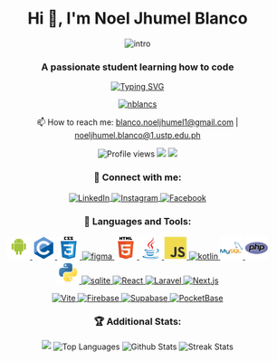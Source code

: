 <h1 align="center">Hi 👋, I'm Noel Jhumel Blanco</h1>

<div align="center">
  <img src="https://github.com/user-attachments/assets/e6e23115-0a2b-4a5c-abdc-08456d9449de" alt="intro">
</div>


<h3 align="center">A passionate student learning how to code</h3>

<div align="center">
  <a href="https://git.io/typing-svg">
    <img src="https://readme-typing-svg.demolab.com?font=Fira+Code&pause=1000&center=true&width=460&lines=Aspiring+Web+Developer+and+Programmer;Information Technology College+Student;Student+of+Knowledge" alt="Typing SVG">
  </a>
</div>

<p align="center">
  <a href="https://github.com/ryo-ma/github-profile-trophy">
    <img src="https://github-profile-trophy.vercel.app/?username=nblancs&row=2&column=4&theme=algolia" alt="nblancs" />
  </a>
</p>

<p align="center">
  📫 How to reach me: <a href="mailto:blanco.noeljhumel1@gmail.com">blanco.noeljhumel1@gmail.com</a> | <a href="mailto:noeljhumel.blanco@1.ustp.edu.ph">noeljhumel.blanco@1.ustp.edu.ph</a>
</p>

<p align="center">
  <img src="https://komarev.com/ghpvc/?username=NBlancs&color=red&style=for-the-badge" alt="Profile views" />
  <a href="https://monkeytype.com/profile/nblancs" target="_blank"><img src="https://img.shields.io/badge/dynamic/json?url=https%3A%2F%2Fapi.monkeytype.com%2Fusers%2Fnblancs%2Fprofile%3FisUid%3Dfalse&query=data.personalBests.time.%2215%22.%5B0%5D.wpm&style=for-the-badge&logo=monkeytype&label=MONKEYTYPE&color=e0b114"/></a>
<a href="https://nblancs.github.io/matrix-inspired-website-portfolio/">
    <img src="https://img.shields.io/website?url=https%3A%2F%2Fnblancs.github.io%2Fmatrix-inspired-website-portfolio&style=for-the-badge&logo=html5&label=portfolio%20website"/>
</a>


</p>

<h3 align="center">🔗 Connect with me:</h3>
<p align="center">
  <a href="https://www.linkedin.com/in/noel-jhumel-blanco-14217826a/" target="blank">
    <img align="center" src="https://raw.githubusercontent.com/rahuldkjain/github-profile-readme-generator/master/src/images/icons/Social/linked-in-alt.svg" alt="LinkedIn" height="30" width="40" />
  </a>
  <a href="https://www.instagram.com/bnoelomar/" target="blank">
    <img align="center" src="https://raw.githubusercontent.com/rahuldkjain/github-profile-readme-generator/master/src/images/icons/Social/instagram.svg" alt="Instagram" height="30" width="40" />
  </a>
  <a href="https://www.facebook.com/profile.php?id=100089247665366" target="blank">
    <img align="center" src="https://static1.howtogeekimages.com/wordpress/wp-content/uploads/2021/06/facebook-hero_1200_675.png" alt="Facebook" height="30" width="40" />
  </a>
</p>

<h3 align="center">🧰 Languages and Tools:</h3>
<p align="center">
  <a href="https://developer.android.com" target="_blank" rel="noreferrer">
    <img src="https://raw.githubusercontent.com/devicons/devicon/master/icons/android/android-original-wordmark.svg" alt="android" width="40" height="40" />
  </a>
  <a href="https://www.cprogramming.com/" target="_blank" rel="noreferrer">
    <img src="https://raw.githubusercontent.com/devicons/devicon/master/icons/c/c-original.svg" alt="c" width="40" height="40" />
  </a>
  <a href="https://www.w3schools.com/css/" target="_blank" rel="noreferrer">
    <img src="https://raw.githubusercontent.com/devicons/devicon/master/icons/css3/css3-original-wordmark.svg" alt="css3" width="40" height="40" />
  </a>
  <a href="https://www.figma.com/" target="_blank" rel="noreferrer">
    <img src="https://www.vectorlogo.zone/logos/figma/figma-icon.svg" alt="figma" width="40" height="40" />
  </a>
  <a href="https://www.w3.org/html/" target="_blank" rel="noreferrer">
    <img src="https://raw.githubusercontent.com/devicons/devicon/master/icons/html5/html5-original-wordmark.svg" alt="html5" width="40" height="40" />
  </a>
  <a href="https://www.java.com" target="_blank" rel="noreferrer">
    <img src="https://raw.githubusercontent.com/devicons/devicon/master/icons/java/java-original.svg" alt="java" width="40" height="40" />
  </a>
  <a href="https://developer.mozilla.org/en-US/docs/Web/JavaScript" target="_blank" rel="noreferrer">
    <img src="https://raw.githubusercontent.com/devicons/devicon/master/icons/javascript/javascript-original.svg" alt="javascript" width="40" height="40" />
  </a>
  <a href="https://kotlinlang.org" target="_blank" rel="noreferrer">
    <img src="https://www.vectorlogo.zone/logos/kotlinlang/kotlinlang-icon.svg" alt="kotlin" width="40" height="40" />
  </a>
  <a href="https://www.mysql.com/" target="_blank" rel="noreferrer">
    <img src="https://raw.githubusercontent.com/devicons/devicon/master/icons/mysql/mysql-original-wordmark.svg" alt="mysql" width="40" height="40" />
  </a>
  <a href="https://www.php.net" target="_blank" rel="noreferrer">
    <img src="https://raw.githubusercontent.com/devicons/devicon/master/icons/php/php-original.svg" alt="php" width="40" height="40" />
  </a>
  <a href="https://www.python.org" target="_blank" rel="noreferrer">
    <img src="https://raw.githubusercontent.com/devicons/devicon/master/icons/python/python-original.svg" alt="python" width="40" height="40" />
  </a>
  <a href="https://www.sqlite.org/" target="_blank" rel="noreferrer">
    <img src="https://www.vectorlogo.zone/logos/sqlite/sqlite-icon.svg" alt="sqlite" width="40" height="40" />
  </a>
  <a href="https://react.dev/" target="_blank" rel="noreferrer">
    <img src="https://upload.wikimedia.org/wikipedia/commons/a/a7/React-icon.svg" alt="React" width="40" height="40" />
  </a>
  <a href="https://laravel.com/" target="_blank" rel="noreferrer">
    <img src="https://upload.wikimedia.org/wikipedia/commons/9/9a/Laravel.svg" alt="Laravel" width="40" height="40" />
  </a>
  <a href="https://nextjs.org/" target="_blank" rel="noreferrer">
    <img src="https://icon.icepanel.io/Technology/png-shadow-512/Next.js.png" alt="Next.js" width="40" height="40" />
  </a>
</p>
<p align="center">
  <a href="https://vitejs.dev/" target="_blank" rel="noreferrer">
    <img src="https://icon.icepanel.io/Technology/svg/Vite.js.svg" alt="Vite" width="40" height="40" />
  </a>
  <a href="https://firebase.google.com/" target="_blank" rel="noreferrer">
    <img src="https://icon.icepanel.io/Technology/svg/Firebase.svg" alt="Firebase" width="40" height="40" />
  </a>
  <a href="https://supabase.com/" target="_blank" rel="noreferrer">
    <img src="https://companieslogo.com/img/orig/supabase-554aca1c.png?t=1720244494" alt="Supabase" width="40" height="40" />
  </a>
  <a href="https://pocketbase.io/" target="_blank" rel="noreferrer">
    <img src="https://i.pinimg.com/originals/dc/fa/74/dcfa7492d23f14dc5600e7489be5cab2.png" alt="PocketBase" width="40" height="40" />
  </a>
</p>


<div align="center">
  <h3 align="center">🏆 Additional Stats:</h3>
</div>

<div align="center">
  <img width="90%" src="https://github-readme-activity-graph.vercel.app/graph?username=Nblancs&theme=tokyo-night&hide_border=true&bg_color=0d1117&area=true" />
  <img align="center" src="https://github-readme-stats.vercel.app/api/top-langs?username=nblancs&show_icons=true&locale=en&layout=compact&theme=transparent" alt="Top Languages" height="180em"/>
  <img align="center" src="https://github-readme-stats.vercel.app/api?username=nblancs&theme=transparent&show_icons=true&locale=en" alt="Github Stats" height="180em"/>
  <img align="center" src="https://github-readme-streak-stats.herokuapp.com/?user=nblancs&theme=transparent" alt="Streak Stats" height="180em"/>
</div>



